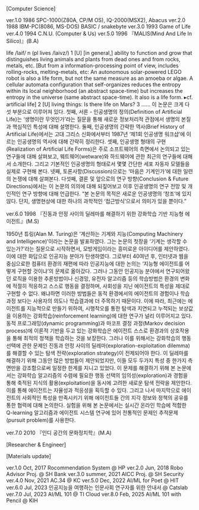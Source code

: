 [Computer Science]

ver.1.0  1986  SPC-1000(Z80A, CP/M OS), IQ-2000(MSX2), Abacus
ver.2.0  1988  IBM-PC(8086, MS-DOS) BASIC / snakebyte
ver.3.0  1993  Game of Life
ver.4.0  1994  C.N.U. (Computer & Us)
ver.5.0  1996  『MALIS(Mind And Life In Silico)』(B.A)

life /laif/ n (pl lives /laivz/) 1 [U] [in general,] ability to function and grow that distinguishes living animals and plants from dead ones and from rocks, metals, etc. [But from a information-processing point of view, includes rolling-rocks, melting-metals, etc: An autonomous solar-powered LEGO robot is also a life form, but not the same measure as an amoeba or algae. A cellular automata configuration that self-organizes reduces the entropy within its local neighborhood (an abstract space-time) but increases the entropy in the universe (same abstract space-time). It also is a life form. ▸cf. artificial life]  2 [U] living things: Is there life on Mars?  3 ...... 
이 논문은 크게 다섯 부분으로 이루어져 있다.
첫째, 서론 - 인공생명의 정의(Definition of Artificial Life)는 ‘생명이란 무엇인가’라는 질문을 통해 새로운 정보처리적 관점에서 생명의 본질과 핵심적인 특성에 대해 설명한다.
둘째, 인공생명의 간략한 역사(Brief History of Artificial Life)에서는 고대 그리스 신화에서부터 1987년 ‘제1회 인공생명 워크샵’에 이르는 인공생명의 역사에 대해 간략히 정리한다.
셋째, 인공생명 형태의 구현(Realization of Artificial Life Forms)은 주로 소프트웨어의 측면에서 논의되고 있는 연구들에 대해 살펴보고, 웨트웨어(wetware)와 하드웨어에 관한 최근의 연구들에 대해서 소개한다. 그리고 기본적인 인공생명의 형태로서 몇몇 간단한 세포 자동자 모델들을 실제로 구현해 본다.
넷째, 토론사항(Discussion)으로는 ‘마음은 기계인가’에 대한 일련의 논쟁에 대해 살펴본다.
다섯째, 결론 및 앞으로의 연구 방향(Conclusion & Future Directions)에서는 이 논문의 의의에 대해 되짚어보고 이후 인공생명의 연구 전망 및 개인적인 연구 방향에 대해 언급한다.
“본 논문의 목적은 새로운 인공생명의 ‘창조’에 있지 않다. 단지, 생명현상에 대한 하나의 과학적인 ‘접근방식’으로서 의미가 있을 뿐이다.”

ver.6.0  1998  『진동과 안정 사이의 딜레마를 해결하기 위한 강화학습 기반 지능형 에이전트』(M.S)

1950년 튜링(Alan M. Turing)은 ‘계산하는 기계와 지능(Computing Machinery and Intelligence)’이라는 논문을 발표하였다. 그는 논문의 첫장을 ‘기계는 생각할 수 있는가?’라는 질문으로 시작하면서, 모방게임이라는 흥미로운 아이디어를 제안하였다. 이에 대한 화답으로 인공지능 분야가 탄생하였다.
그로부터 40여년 후, 인터넷과 웹을 중심으로한 컴퓨터 환경의 재편에 따라 인공지능에 대한 논의는 ‘지능형 에이전트를 어떻게 구현할 것이냐’의 문제로 옮아갔다. 그러나 그동안 인공지능 분야에서 연구되어왔던 로직을 이용한 추론방법이나 신경망, 유전자 알고리즘 등의 학습방법은 환경의 변화에 적절히 적응하고 스스로 행동을 결정하며, 사회성을 지닌 에이전트의 특성을 제대로 구현할 수 없다. 왜냐하면 이러한 방법들은 동적 환경에서의 에이전트의 경험이나 학습과정 보다는 사용자의 의도나 학습결과에 더 주목하기 때문이다.
이에 따라, 최근에는 에이전트를 지능적으로 만들기 위하여, 시행착오를 통한 탐색과 지연되고 누적되는 보상값을 이용하는 강화학습(reinforcement learning)에 대한 연구가 널리 이루어지고 있다. 동적 프로그래밍(dynamic programming)과 마코프 결정 과정(Markov decision process)에 이론적 기반을 두고 있는 강화학습은 에이전트 스스로 환경과의 상호작용을 통해 최적의 정책을 학습하는 것을 보장한다. 그러나 이를 위해서는 강화학습의 행동 선택에 관한 문제인 진동과 안정 사이의 딜레마(exploration-exploitation dilemma)를 해결할 수 있는 탐색 전략(exploration strategy)이 전제되어야 한다. 이 딜레마를 해결하기 위해 그동안 많은 방법들이 제안되었지만, 이들 모두 두가지 특성 중 한가지 측면만을 강조함으로써 일정한 한계를 지니고 있었다.
이 문제를 해결하기 위해 본 논문에서는 강화학습 알고리즘의 수렴에 필요한 행동 선택의 임의성(exploration)과 경험을 통해 축적된 지식의 활용(exploitation)을 동시에 고려한 새로운 탐색 전략을 제안한다. 이를 통해 에이전트는 자율성과 적응성을 획득할 수 있다. 그리고 나서 마지막으로 에이전트의 사회적인 특성을 만족시키기 위해 에이전트들 간의 지각 정보와 정책의 공유를 통한 협력에 대해 논의한다. 실험을 위해 본 논문에서는 실시간 온라인 학습에 적합한 Q-learning 알고리즘과 에이전트 시스템 연구에 있어 전통적인 문제인 추적문제(pursuit problem)를 사용한다.

ver.7.0  2010  『인디 공간의 문화정치학』(M.A)


[Researcher & Engineer]



[Materials update]

ver.1.0  Oct, 2017  Rocommendation System   @ HP
ver.2.0  Jun, 2018  Robo Advisor Proj.      @ SH Bank
ver.3.0  summer, 2021  AICC Proj.           @ SH Security
ver.4.0  Nov, 2021  AC.34                   @ KC
ver.5.0  Dec, 2022  AI/ML for Poet          @ HIT
ver.6.0  Jul, 2023  인공지능을 여행하는 인문사회 연구자를 위한 안내서          @ Catslab
ver.7.0  Jul, 2023  AI/ML 101               @ TI Cloud
ver.8.0  Feb, 2025  AI/ML 101 with Pencil   @ KIH

